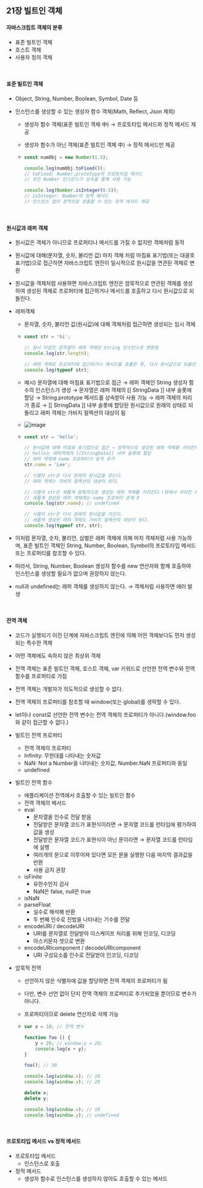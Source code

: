 ## 21장 빌트인 객체

#### 자바스크립트 객체의 분류

- 표준 빌트인 객체
- 호스트 객체
- 사용자 정의 객체

<br>

#### 표준 빌트인 객체

- Object, String, Number, Boolean, Symbol, Date 등

- 인스턴스를 생성할 수 있는 생성자 함수 객체(Math, Reflect, Json 제외)

  - 생성자 함수 객체(표준 빌트인 객체 中) → 프로토타입 메서드와 정적 메서드 제공

  - 생성자 함수가 아닌 객체(표준 빌트인 객체 中) → 정적 메서드만 제공

  - ```javascript
    const numObj = new Number(1.5);
    
    console.log(numObj.toFixed());
    // toFixed: Number.prototype의 프로토타입 메서드
    // 모든 Number 인스턴스가 상속을 통해 사용 가능
    
    console.log(Number.isInteger(0.5));
    // isInteger: Number의 정적 메서드
    // 인스턴스 없이 정적으로 호출할 수 있는 정적 메서드 제공
    ```

<br>

#### 원시값과 래퍼 객체

- 원시값은 객체가 아니므로 프로퍼티나 메서드를 가질 수 없지만 객체처럼 동작

- 원시값에 대해(문자열, 숫자, 불리언 값) 마치 객체 처럼 마침표 표기법(또는 대괄호 표기법)으로 접근하면 자바스크립트 엔진이 일시적으로 원시값을 연관된 객체로 변환

- 원시값을 객체처럼 사용하면 자바스크립트 엔진은 암묵적으로 연관된 객체를 생성하여 생성된 객체로 프로퍼티에 접근하거나 메서드를 호출하고 다시 원시값으로 되돌린다.

- 래퍼객체

  - 문자열, 숫자, 불리언 값(원시값)에 대해 객체처럼 접근하면 생성되는 임시 객체

  - ```javascript
    const str = 'hi';
    
    // 원시 타입인 문자열이 래퍼 객체인 String 인스턴스로 변환됨
    console.log(str.length); 
    
    // 래퍼 객체로 프로퍼티에 접근하거나 메서드를 호출한 후, 다시 원시값으로 되돌린다.
    console.log(typeof str);
    ```

  - 예시) 문자열에 대해 마침표 표기법으로 접근 → 래퍼 객체인 String 생성자 함수의 인스턴스가 생성 → 문자열은 래퍼 객체의 [[ StringData ]] 내부 슬롯에 할당 → String.prototype 메서드를 상속받아 사용 가능 → 래퍼 객체의 처리가 종료 → [[ StringData ]] 내부 슬롯에 할당된 원시값으로 원래의 상태로 되돌리고 래퍼 객체는 가비지 컬렉션의 대상이 됨

  - ![image](https://user-images.githubusercontent.com/77482972/174746777-4b02740c-e4cf-46b6-9c8e-866ae9bb74b7.png)

  - ```javascript
    const str = 'hello';
    
    // 원시값에 대해 마침표 표기법으로 접근 → 암묵적으로 생성된 래퍼 객체를 가리킨다.
    // hello는 래퍼객체의 [[StringData]] 내부 슬롯에 할당
    // 래퍼 객체에 name 프로퍼티가 동적 추가
    str.name = 'Lee';
    
    // 식별자 str은 다시 원래의 원시값을 갖는다.
    // 래퍼 객체는 가비지 컬렉션의 대상이 된다.
    
    // 식별자 str은 새롭게 암묵적으로 생성된 래퍼 객체를 가리킨다.(위에서 가리킨 래퍼객체 X)
    // 새롭게 생성된 래퍼 객체에는 name 프로퍼티 존재 X
    console.log(str.name); // undefined
    
    // 식별자 str은 다시 원래의 원시값을 가진다.
    // 새롭게 생성된 래퍼 객체도 가비지 컬렉션의 대상이 된다.
    console.log(typeof str, str);
    ```

- 이처럼 문자열, 숫자, 불리언, 심벌은 래퍼 객체에 의해 마치 객체처럼 사용 가능하며, 표준 빌트인 객체인 String, Number, Boolean, Symbol의 프로토타입 메서드 또는 프로퍼티를 참조할 수 있다.

- 따라서, String, Number, Boolean 생성자 함수를 new 연산자와 함께 호출하여 인스턴스를 생성할 필요가 없으며 권장하지 않는다.

- null과 undefined는 래퍼 객체를 생성하지 않는다. → 객체처럼 사용하면 에러 발생

<br>

#### 전역 객체

- 코드가 실행되기 이전 단계에 자바스크립트 엔진에 의해 어떤 객체보다도 먼저 생성되는 특수한 객체

- 어떤 객체에도 속하지 않은 최상위 객체

- 전역 객체는 표준 빌트인 객체, 호스트 객체, var 키워드로 선언한 전역 변수와 전역 함수를 프로퍼티로 가짐

- 전역 객체는 개발자가 의도적으로 생성할 수 없다.

- 전역 객체의 프로퍼티를 참조할 때 window(또는 global)를 생략할 수 있다.

- let이나 const로 선언한 전역 변수는 전역 객체의 프로퍼티가 아니다.(window.foo와 같이 접근할 수 없다.)

- 빌트인 전역 프로퍼티

  - 전역 객체의 프로퍼티
  - Infinity: 무한대를 나타내는 숫자값
  - NaN: Not a Number을 나타내는 숫자값, Number.NaN 프로퍼티와 동일
  - undefined

- 빌트인 전역 함수

  - 애플리케이션 전역에서 호출할 수 있는 빌트인 함수
  - 전역 객체의 메서드
  - eval
    - 문자열을 인수로 전달 받음
    - 전달받은 문자열 코드가 표현식이라면 → 문자열 코드를 런타임에 평가하여 값을 생성
    - 전달받은 문자열 코드가 표현식이 아닌 문이라면 → 문자열 코드를 런타임에 실행
    - 여러개의 문으로 이루어져 있다면 모든 문을 실행한 다음 마지막 결과값을 반환
    - 사용 금지 권장
  - isFinite
    - 유한수인지 검사
    - NaN은 false, null은 true
  - isNaN
  - parseFloat
    - 실수로 해석해 반환
    - 두 번째 인수로 진법을 나타내는 기수를 전달
  - encodeURI / decodeURI
    - URI를 문자열로 전달받아 이스케이프 처리를 위해 인코딩, 디코딩
    - 아스키문자 셋으로 변환
  - encodeURIcomponent / decodeURIcomponent
    - URI 구성요소를 인수로 전달받아 인코딩, 디코딩

- 암묵적 전역

  - 선언하지 않은 식별자에 값을 할당하면 전역 객체의 프로퍼티가 됨

  - 다만, 변수 선언 없이 단지 전역 객체의 프로퍼티로 추가되었을 뿐이므로 변수가 아니다.

  - 프로퍼티이므로 delete 연산자로 삭제 가능

  - ```javascript
    var x = 10; // 전역 변수
    
    function foo () {
        y = 20; // window.y = 20;
        console.log(x + y);
    }
    
    foo(); // 30
    
    console.log(window.x); // 10
    console.log(window.y); // 20
    
    delete x;
    delete y;
    
    console.log(window.x); // 10
    console.log(window.y); // undefined
    ```

<br>

#### 프로토타입 메서드 vs 정적 메서드

- 프로토타입 메서드
  - 인스턴스로 호출
- 정적 메서드
  - 생성자 함수로 인스턴스를 생성하지 않아도 호출할 수 있는 메서드